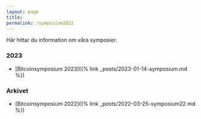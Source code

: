 ```yaml
---
layout: page
title: 
permalink: /symposium2022
---
```


Här hittar du information om våra symposier.

### 2023
- [Bitcoinsymposium 2023]({% link _posts/2023-01-14-symposium.md %})

### Arkivet
- [Bitcoinsymposium 2022]({% link _posts/2022-03-25-symposium22.md %})
